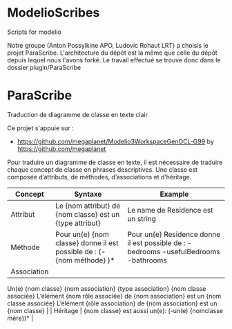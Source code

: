 # ModelioScribes
Scripts for modelio

Notre groupe (Anton Possylkine APO, Ludovic Rohaut LRT) a choisis le projet ParaScribe. L'architecture du dépôt est la même que celle du dépôt depuis lequel nous l'avons forké. Le travail effectué se trouve donc dans le dossier plugin/ParaScribe

# ParaScribe
Traduction de diagramme de classe en texte clair

Ce projet s'appuie sur :
- https://github.com/megaplanet/Modelio3WorkspaceGenOCL-G99 by https://github.com/megaplanet

Pour traduire un diagramme de classe en texte, il est nécessaire de traduire chaque concept de classe en phrases descriptives.
Une classe est composée d’attributs, de méthodes, d’associations et d’héritage.


| Concept                                          | Syntaxe                                        | Example             |
|--------------------------------------------------|------------------------------------------------|---------------------|
| Attribut                                         | Le {nom attribut} de {nom classe} est un {type attribut}                             | Le name de Residence est un string            |
| Méthode                                          | Pour un(e) {nom classe} donne il est possible de : (-{nom méthode} )*         | Pour un(e) Residence donne il est possible de : -bedrooms -usefulBedrooms -bathrooms  |
| Association                                      | 
Un(e) {nom classe} {nom association} {type association} {nom classe associée}
L’élément {nom rôle associée} de {nom association} est un {nom classe associée}
L’élément {rôle association} de {nom association} est un {nom classe}
                                 |
| Héritage                                         | {nom classe} est aussi un(e): (-un(e) {nomclasse mère})*                             |



